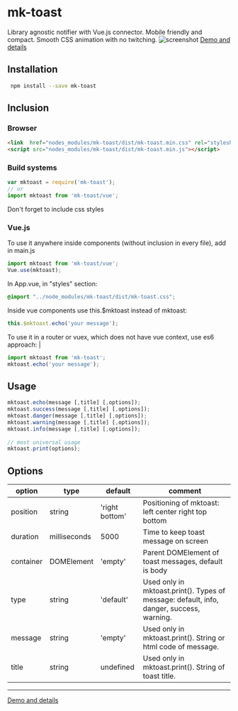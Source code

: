 # mk-toast
Library agnostic notifier with Vue.js connector. Mobile friendly and compact. Smooth CSS animation with no twitching.
![screenshot](http://mkant.ru/mink-js/mk-toast/assets/mktoast-demo.gif)
[Demo and details](http://mkant.ru/mink-js/mk-toast)


## Installation
```bash
 npm install --save mk-toast 
 ```
## Inclusion
### Browser
```HTML
<link  href="nodes_modules/mk-toast/dist/mk-toast.min.css" rel="stylesheet">
<script src="nodes_modules/mk-toast/dist/mk-toast.min.js"></script>
```

### Build systems
```JavaScript
var mktoast = require('mk-toast');
// or 
import mktoast from 'mk-toast/vue';
```
Don't forget to include css styles

### Vue.js
To use it anywhere inside components (without inclusion in every file), add in main.js
```JavaScript
import mktoast from 'mk-toast/vue';
Vue.use(mktoast);
```
In App.vue, in "styles" section:
```CSS
@import "../node_modules/mk-toast/dist/mk-toast.css";
```
Inside vue components use this.$mktoast instead of mktoast:
```JavaScript
this.$mktoast.echo('your message');
```
To use it in a router or vuex, which does not have vue context, use es6 approach: | 
```JavaScript
import mktoast from 'mk-toast';
mktoast.echo('your message');
```

## Usage
```JavaScript
mktoast.echo(message [,title] [,options]);
mktoast.success(message [,title] [,options]);
mktoast.danger(message [,title] [,options]);
mktoast.warning(message [,title] [,options]);
mktoast.info(message [,title] [,options]);
 
// most universal usage
mktoast.print(options);
```

## Options
option | type | default | comment
------ | ---- | ------- | -------
position | string | 'right bottom' | Positioning of mktoast: left center right  top bottom
duration | milliseconds | 5000 | Time to keep toast message on screen
container | DOMElement | 'empty' | Parent DOMElement of toast messages, default is body
type | string | 'default' | Used only in mktoast.print(). Types of message: default, info, danger, success, warning.
message | string | 'empty' | Used only in mktoast.print(). String or html code of message.
title | string | undefined | Used only in mktoast.print(). String of toast title.

---

[Demo and details](http://mkant.ru/mink-js/mk-toast)
